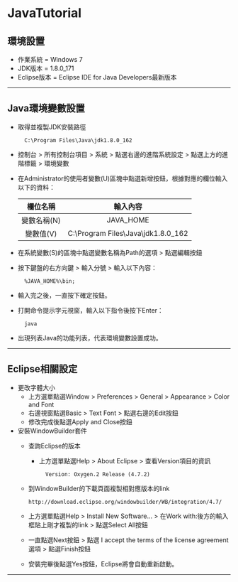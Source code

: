 # JavaTutorial
## 環境設置
* 作業系統 = Windows 7
* JDK版本 = 1.8.0_171
* Eclipse版本 = Eclipse IDE for Java Developers最新版本
* * *
## Java環境變數設置
* 取得並複製JDK安裝路徑  
 
        C:\Program Files\Java\jdk1.8.0_162
 
* 控制台 &gt; 所有控制台項目 &gt; 系統 &gt; 點選右邊的進階系統設定 &gt; 點選上方的進階標籤 &gt; 環境變數
* 在Administrator的使用者變數(U)區塊中點選新增按鈕，根據對應的欄位輸入以下的資料：  
 
    | 欄位名稱      | 輸入內容                            |
    |:-------------:|:-----------------------------------:|
    | 變數名稱(N)   | JAVA_HOME                           |
    | 變數值(V)     | C:\Program Files\Java\jdk1.8.0_162  |
 
* 在系統變數(S)的區塊中點選變數名稱為Path的選項 &gt; 點選編輯按鈕
* 按下鍵盤的右方向鍵 &gt; 輸入分號 &gt; 輸入以下內容：  
 
        %JAVA_HOME%\bin;
 
* 輸入完之後，一直按下確定按鈕。
* 打開命令提示字元視窗，輸入以下指令後按下Enter：  
 
        java
 
* 出現列表Java的功能列表，代表環境變數設置成功。
* * *
## Eclipse相關設定
* 更改字體大小
  * 上方選單點選Window &gt; Preferences &gt; General &gt; Appearance &gt; Color and Font
  * 右邊視窗點選Basic &gt; Text Font &gt; 點選右邊的Edit按鈕
  * 修改完成後點選Apply and Close按鈕
* 安裝WindowBuilder套件
  * 查詢Eclipse的版本
    * 上方選單點選Help &gt; About Eclipse &gt; 查看Version項目的資訊  
	 
	        Version: Oxygen.2 Release (4.7.2)
	 
  * 到WindowBuilder的下載頁面複製相對應版本的link  
 
        http://download.eclipse.org/windowbuilder/WB/integration/4.7/
 
  * 上方選單點選Help &gt; Install New Software... &gt; 在Work with:後方的輸入框貼上剛才複製的link &gt; 點選Select All按鈕
  * 一直點選Next按鈕 &gt; 點選 I accept the terms of the license agreement選項 &gt; 點選Finish按鈕
  * 安裝完畢後點選Yes按鈕，Eclipse將會自動重新啟動。
* * *

